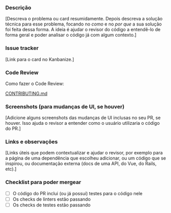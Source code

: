 ### Descrição

\[Descreva o problema ou card resumidamente. Depois descreva a solução técnica para esse problema, focando no *como* e no *por que* a sua solução foi feita dessa forma. A ideia é ajudar o revisor do código a entendê-lo de forma geral e poder analisar o código já com algum contexto.\]

### Issue tracker

\[Link para o card no Kanbanize.\]

### Code Review

Como fazer o Code Review:

[CONTRIBUTING.md](https://github.com/clicksign/.github/blob/8d623c886c2da0266d108d5fa21cf01a1c82cbc0/CONTRIBUTING.md)

### Screenshots (para mudanças de UI, se houver)

\[Adicione alguns screenshots das mudanças de UI inclusas no seu PR, se houver. Isso ajuda o revisor a entender como o usuário utilizaria o código do PR.\]

### Links e observações

\[Links úteis que podem contextualizar e ajudar o revisor, por exemplo para a página de uma dependência que escolheu adicionar, ou um código que se inspirou, ou documentação externa (docs de uma API, do Vue, do Rails, etc).\]

### Checklist para poder mergear

- [ ] O código do PR inclui (ou já possui) testes para o código nele
- [ ] Os checks de linters estão passando
- [ ] Os checks de testes estão passando
